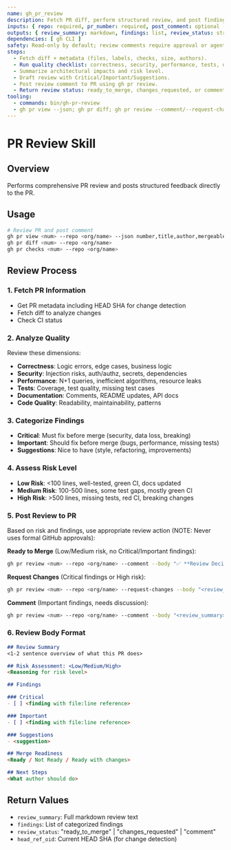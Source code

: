 ```yaml
---
name: gh_pr_review
description: Fetch PR diff, perform structured review, and post findings as PR comment.
inputs: { repo: required, pr_number: required, post_comment: optional (default true) }
outputs: { review_summary: markdown, findings: list, review_status: string }
dependencies: [ gh CLI ]
safety: Read-only by default; review comments require approval or agent autonomy. Note: Uses comment-only reviews, no formal GitHub approvals.
steps:
  - Fetch diff + metadata (files, labels, checks, size, authors).
  - Run quality checklist: correctness, security, performance, tests, docs.
  - Summarize architectural impacts and risk level.
  - Draft review with Critical/Important/Suggestions.
  - Post review comment to PR using gh pr review.
  - Return review status: ready_to_merge, changes_requested, or comment.
tooling:
  - commands: bin/gh-pr-review
  - gh pr view --json; gh pr diff; gh pr review --comment/--request-changes (never uses --approve)
---
```


# PR Review Skill

## Overview
Performs comprehensive PR review and posts structured feedback directly to the PR.

## Usage
```bash
# Review PR and post comment
gh pr view <num> --repo <org/name> --json number,title,author,mergeable,state,url,headRefOid
gh pr diff <num> --repo <org/name>
gh pr checks <num> --repo <org/name>
```

## Review Process

### 1. Fetch PR Information
- Get PR metadata including HEAD SHA for change detection
- Fetch diff to analyze changes
- Check CI status

### 2. Analyze Quality
Review these dimensions:
- **Correctness**: Logic errors, edge cases, business logic
- **Security**: Injection risks, auth/authz, secrets, dependencies
- **Performance**: N+1 queries, inefficient algorithms, resource leaks
- **Tests**: Coverage, test quality, missing test cases
- **Documentation**: Comments, README updates, API docs
- **Code Quality**: Readability, maintainability, patterns

### 3. Categorize Findings
- **Critical**: Must fix before merge (security, data loss, breaking)
- **Important**: Should fix before merge (bugs, performance, missing tests)
- **Suggestions**: Nice to have (style, refactoring, improvements)

### 4. Assess Risk Level
- **Low Risk**: <100 lines, well-tested, green CI, docs updated
- **Medium Risk**: 100-500 lines, some test gaps, mostly green CI
- **High Risk**: >500 lines, missing tests, red CI, breaking changes

### 5. Post Review to PR
Based on risk and findings, use appropriate review action (NOTE: Never uses formal GitHub approvals):

**Ready to Merge** (Low/Medium risk, no Critical/Important findings):
```bash
gh pr review <num> --repo <org/name> --comment --body "✅ **Review Decision: Ready to merge**\n\n<review_summary>"
```

**Request Changes** (Critical findings or High risk):
```bash
gh pr review <num> --repo <org/name> --request-changes --body "<review_summary>"
```

**Comment** (Important findings, needs discussion):
```bash
gh pr review <num> --repo <org/name> --comment --body "<review_summary>"
```

### 6. Review Body Format
```markdown
## Review Summary
<1-2 sentence overview of what this PR does>

## Risk Assessment: <Low/Medium/High>
<Reasoning for risk level>

## Findings

### Critical
- [ ] <finding with file:line reference>

### Important
- [ ] <finding with file:line reference>

### Suggestions
- <suggestion>

## Merge Readiness
<Ready / Not Ready / Ready with changes>

## Next Steps
<What author should do>
```

## Return Values
- `review_summary`: Full markdown review text
- `findings`: List of categorized findings
- `review_status`: "ready_to_merge" | "changes_requested" | "comment"
- `head_ref_oid`: Current HEAD SHA (for change detection)
